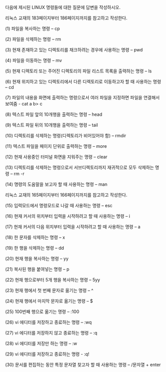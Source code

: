 다음에 제시된 LINUX 명령들에 대한 질문에 답변을 작성하시오.

리눅스 교재의 183페이지부터 186페이지까지를 참고하고 작성한다.

(1) 파일을 복사하는 명령 – cp 

(2) 파일을 삭제하는 명령 – rm

(3) 현재 존재하고 있는 디렉토리를 채크하려는 경우에 사용하는 명령 – pwd

(4) 파일을 이동하는 명령 – mv

(5) 현재 디렉토리 또는 주어진 디렉토리의 파일 리스트 목록을 출력하는 명령 – ls

(6) 현재 위치하고 있는 디렉토리에서 다른 디렉토리로 이동하고자 할 때 사용하는 명령 – cd

(7) 파일의 내용을 화면에 출력하는 명령으로서 여러 파일을 지정하면 파일을 연결해서 보여줌 - cat a  b> c

(8) 텍스트 파일 앞의 10개행을 출력하는 명령 – head

(9) 텍스트 파일 뒤의 10개행을 출력하는 명령 – tail

(10) 디렉토리를 삭제하는 명령(디렉토리가 비어있어야 함) – rmdir

(11) 텍스트 파일을 페이지 단위로 출력하는 명령 – more

(12) 현재 사용중인 터미널 화면을 지워주는 명령 – clear

(13) 디렉토리를 삭제하는 명령으로서 서브디렉토리까지 재귀적으로 모두 삭제하는 명령 – rm -r

(14) 명령의 도움말을 보고자 할 때 사용하는 명령 – man 

 

리눅스 교재의 165페이지부터 166페이지까지를 참고하고 작성한다.

(15) 입력모드에서 명령모드로 나갈 때 사용하는 명령 – esc

(16) 현재 커서의 위치부터 입력을 시작하려고 할 때 사용하는 명령 –  i

(17) 현재 커서의 다음 위치부터 입력을 시작하려고 할 때 사용하는 명령 – a

(18) 한 문자를 삭제하는 명령 –  x

(19) 한 행을 삭제하는 명령 – dd

(20) 현재 행을 복사하는 명령 – yy

(21) 복사된 행을 붙여넣는 명령 – p

(22) 현재 행으로부터 5개 행을 복사하는 명령 – 5yy

(23) 현재 행에서 첫 번째 문자로 옮기는 명령 – ^

(24) 현재 행에서 마지막 문자로 옮기는 명령 – $

(25) 100번째 행으로 옮기는 명령 – :100 

(26) vi 에디터를 저장하고 종료하는 명령 – :wq

(27) vi 에디터를 저장하지 않고 종료하는 명령 – :q

(28) vi 에디터를 저장만 하는 명령 – :w

(29) vi 에디터를 저장하고 종료하는 명령 - :q!

(30) 문서를 편집하는 동안 특정 문자열 찾고자 할 때 사용하는 명령 –  /문자열  + enter